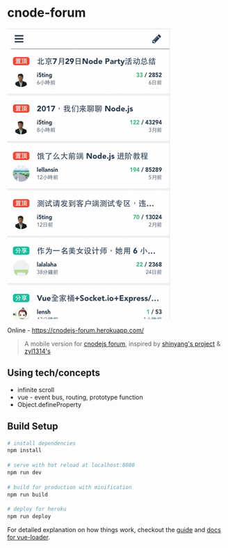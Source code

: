 # cnode-forum
![image](https://github.com/ken90242/cnode-forum/blob/master/demo.gif)

Online -  https://cnodejs-forum.herokuapp.com/

> A mobile version for [cnodejs forum](https://cnodejs.org/), inspired by [shinyang's project](https://github.com/shinygang/Vue-cnodejs) & [zyl1314's](https://github.com/zyl1314/vue-forum)

## Using tech/concepts 
* infinite scroll
* vue - event bus, routing, prototype function
* Object.defineProperty

## Build Setup

``` bash
# install dependencies
npm install

# serve with hot reload at localhost:8080
npm run dev

# build for production with minification
npm run build

# deploy for heroku
npm run deploy
```

For detailed explanation on how things work, checkout the [guide](http://vuejs-templates.github.io/webpack/) and [docs for vue-loader](http://vuejs.github.io/vue-loader).
